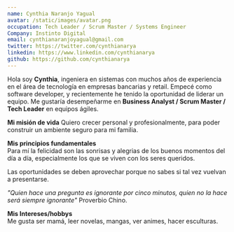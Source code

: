 ```yaml
---
name: Cynthia Naranjo Yagual
avatar: /static/images/avatar.png
occupation: Tech Leader / Scrum Master / Systems Engineer 
Company: Instinto Digital
email: cynthianaranjoyagual@gmail.com
twitter: https://twitter.com/cynthianarya
linkedin: https://www.linkedin.com/cynthianarya
github: https://github.com/cynthianarya
---
```


Hola soy **Cynthia**, ingeniera en sistemas con muchos años de experiencia en el área de tecnología en empresas bancarias y retail. Empecé como software developer, y recientemente he tenido la oportunidad de liderar un equipo. Me gustaría desempeñarme en **Business Analyst / Scrum Master / Tech Leader** en equipos ágiles.

**Mi misión de vida**
Quiero crecer personal y profesionalmente, para poder construir un ambiente seguro para mi familia.

**Mis principios fundamentales**  
Para mí la felicidad son las sonrisas y alegrias de los buenos momentos del día a día, especialmente los que se viven con los seres queridos.

Las oportunidades se deben aprovechar porque no sabes si tal vez vuelvan a presentarse.

*"Quien hace una pregunta es ignorante por cinco minutos, quien no la hace será siempre ignorante"* Proverbio Chino.

**Mis Intereses/hobbys**  
Me gusta ser mamá, leer novelas, mangas, ver animes, hacer esculturas.







